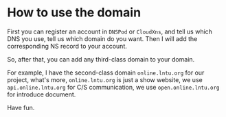# How to use the domain

First you can register an account in `DNSPod` or `CloudXns`, and tell us which DNS you use, tell us which domain do you want. Then I will add the corresponding NS record to your account.

So, after that, you can add any third-class domain to your domain.

For example, I have the second-class domain `online.lntu.org` for our project, what's more, `online.lntu.org` is just a show website, we use `api.online.lntu.org` for C/S communication, we use `open.online.lntu.org` for introduce document.

Have fun.